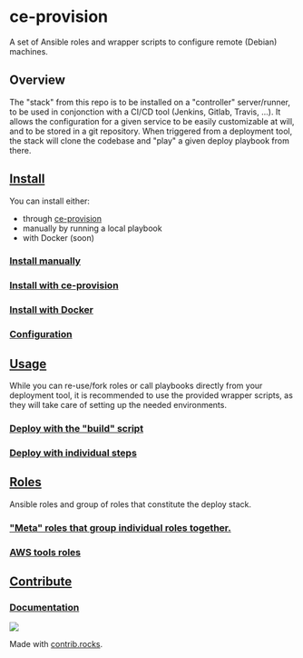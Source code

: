 # ce-provision
A set of Ansible roles and wrapper scripts to configure remote (Debian) machines.
## Overview
The "stack" from this repo is to be installed on a "controller" server/runner, to be used in conjonction with a CI/CD tool (Jenkins, Gitlab, Travis, ...).
It allows the configuration for a given service to be easily customizable at will, and to be stored in a git repository.
When triggered from a deployment tool, the stack will clone the codebase and "play" a given deploy playbook from there.

<!--TOC-->
## [Install](install/README.md)
You can install either:
- through [ce-provision](https://github.com/codeenigma/ce-provision)
- manually by running a local playbook
- with Docker (soon)

### [Install manually](install/README.md#install-manually)
### [Install with ce-provision](install/README.md#install-with-ce-provision)
### [Install with Docker](install/README.md#install-with-docker)
### [Configuration](install/README.md#configuration)
## [Usage](scripts/README.md)
While you can re-use/fork roles or call playbooks directly from your deployment tool, it is recommended to use the provided wrapper scripts, as they will take care of setting up the needed environments.
### [Deploy with the "build" script](scripts/README.md#deploy-with-the-build-script)
### [Deploy with individual steps](scripts/README.md#deploy-with-individual-steps)
## [Roles](roles/README.md)
Ansible roles and group of roles that constitute the deploy stack.
### ["Meta" roles that group individual roles together.](roles/_meta/README.md)
### [AWS tools roles](roles/aws/README.md)
## [Contribute](contribute/README.md)

### [Documentation](contribute/README.md#documentation)
<!--ENDTOC-->

<a href="https://github.com/codeenigma/ce-provision/graphs/contributors">
  <img src="https://contrib.rocks/image?repo=codeenigma/ce-provision" />
</a>

Made with [contrib.rocks](https://contrib.rocks).
